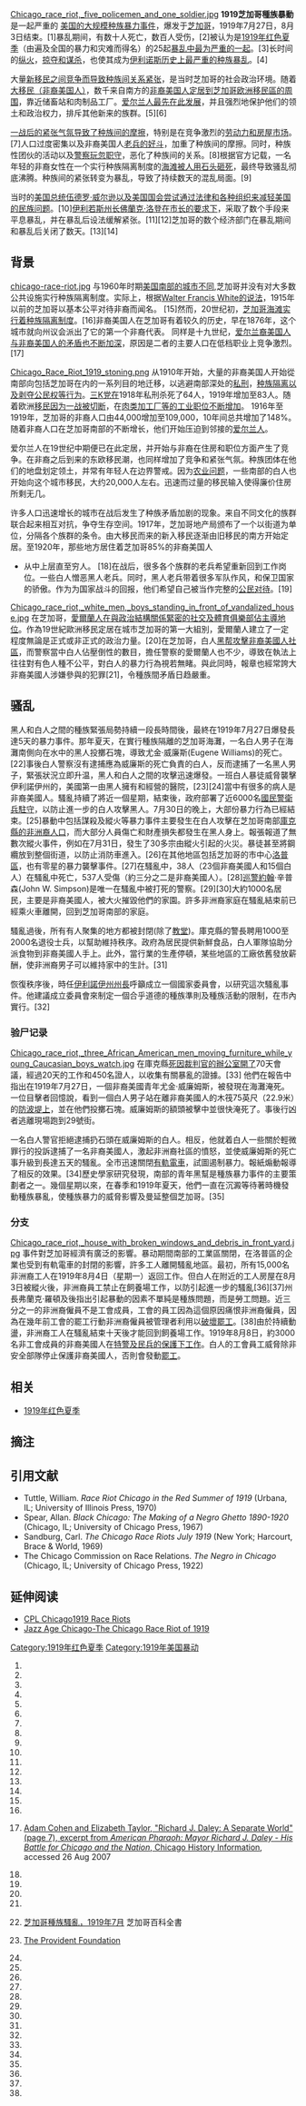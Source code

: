 [Chicago_race_riot,_five_policemen_and_one_soldier.jpg](https://zh.wikipedia.org/wiki/File:Chicago_race_riot,_five_policemen_and_one_soldier.jpg "fig:Chicago_race_riot,_five_policemen_and_one_soldier.jpg")
**1919芝加哥種族暴動**是一起严重的
[美国的大规模种族暴力事件](https://zh.wikipedia.org/wiki/美国的大规模种族暴力 "wikilink")，爆发于[芝加哥](../Page/芝加哥.md "wikilink")，1919年7月27日，8月3日结束。\[1\]暴乱期间，有数十人死亡，数百人受伤，\[2\]被认为是[1919年红色夏季](https://zh.wikipedia.org/wiki/1919年红色夏季 "wikilink")（由遍及全国的暴力和灾难而得名）的25起[暴乱中最为严重的一起](https://zh.wikipedia.org/wiki/暴乱 "wikilink")。\[3\]长时间的[纵火](https://zh.wikipedia.org/wiki/纵火 "wikilink")，[掠夺和](https://zh.wikipedia.org/wiki/掠夺 "wikilink")[谋杀](https://zh.wikipedia.org/wiki/谋杀 "wikilink")，也使其成为[伊利诺斯历史上最严重的种族暴乱](https://zh.wikipedia.org/wiki/伊利诺斯历史 "wikilink")。\[4\]

大量[新移民之间竞争而导致种族间关系紧张](../Page/新移民.md "wikilink")，是当时芝加哥的社会政治环境。随着[大移民（非裔美国人）](https://zh.wikipedia.org/wiki/大移民（非裔美国人） "wikilink")，数千来自南方的[非裔美国人定居到芝加哥](../Page/非裔美国人.md "wikilink")[欧洲移民區的周围](../Page/欧洲.md "wikilink")，靠近储畜站和肉制品工厂。[爱尔兰人最先在此发展](../Page/爱尔兰人.md "wikilink")，并且强烈地保护他们的领土和政治权力，排斥其他新来的族群。\[5\]\[6\]

[一战后的紧张气氛导致了种族间的摩擦](https://zh.wikipedia.org/wiki/一战 "wikilink")，特别是在竞争激烈的[劳动力和](../Page/劳动力.md "wikilink")[房屋市场](https://zh.wikipedia.org/wiki/房屋市场 "wikilink")。\[7\]人口过度密集以及非裔美国人[老兵的好斗](https://zh.wikipedia.org/wiki/老兵 "wikilink")，加重了种族间的摩擦。同时，种族性团伙的活动以及[警察玩忽职守](../Page/警察.md "wikilink")，恶化了种族间的关系。\[8\]根据官方记载，一名年轻的非裔女性在一个实行种族隔离制度的[海滩被人用石头砸死](https://zh.wikipedia.org/wiki/海滩 "wikilink")，最终导致骚乱彻底沸腾。种族间的紧张转变为暴乱，导致了持续数天的混乱局面。\[9\]

当时的[美国总统](../Page/美国总统.md "wikilink")[伍德罗·威尔逊以及](../Page/伍德罗·威尔逊.md "wikilink")[美国国会尝试通过法律和各种组织来减轻美国的民族问题](../Page/美国国会.md "wikilink")。\[10\][伊利若斯州长](https://zh.wikipedia.org/wiki/伊利若斯州长 "wikilink")[佛蘭克·洛登在市长的要求下](https://zh.wikipedia.org/wiki/佛蘭克·洛登 "wikilink")，采取了数个手段来平息暴乱，并在暴乱后设法缓解紧张。\[11\]\[12\]芝加哥的数个经济部门在暴乱期间和暴乱后关闭了数天。\[13\]\[14\]

## 背景

[chicago-race-riot.jpg](https://zh.wikipedia.org/wiki/File:chicago-race-riot.jpg "fig:chicago-race-riot.jpg")
与1960年时期[美国南部的城市不同](https://zh.wikipedia.org/wiki/美国南部 "wikilink"),芝加哥并没有对大多数公共设施实行种族隔离制度。实际上，根据[Walter
Francis
White的说法](https://zh.wikipedia.org/wiki/Walter_Francis_White "wikilink")，1915年以前的芝加哥以基本公平对待非裔而闻名。
\[15\]然而，20世纪初，[芝加哥海滩实行着种族隔离制度](https://zh.wikipedia.org/wiki/芝加哥海滩 "wikilink")。\[16\]非裔美国人在芝加哥有着较久的历史，早在1876年，这个城市就向州议会派出了它的第一个非裔代表。
同样是十九世纪，[爱尔兰裔美国人与](https://zh.wikipedia.org/wiki/爱尔兰裔美国人 "wikilink")[非裔美国人的矛盾也不断加深](../Page/非裔美国人.md "wikilink")，原因是二者的主要人口在低档职业上竞争激烈。\[17\]

[Chicago_Race_Riot_1919_stoning.png](https://zh.wikipedia.org/wiki/File:Chicago_Race_Riot_1919_stoning.png "fig:Chicago_Race_Riot_1919_stoning.png")
从1910年开始，大量的非裔美国人开始從南部向包括芝加哥在内的一系列目的地迁移，以逃避南部深处的[私刑](../Page/私刑.md "wikilink")，[种族隔离以及](../Page/种族隔离.md "wikilink")[剥夺公民权等行为](https://zh.wikipedia.org/wiki/剥夺公民权 "wikilink")。[三K党在](../Page/三K党.md "wikilink")1918年私刑杀死了64人，1919年增加至83人。随着欧洲[移民因为一战被切断](../Page/移民.md "wikilink")，在[肉类加工厂等的工业职位不断增加](https://zh.wikipedia.org/wiki/肉类加工厂 "wikilink")。
1916年至1919年，芝加哥的非裔人口由44,000增加至109,000，10年间总共增加了148%。随着非裔人口在芝加哥南部的不断增长，他们开始压迫到邻接的[爱尔兰人](../Page/爱尔兰人.md "wikilink")。

爱尔兰人在19世纪中期便已在此定居，并开始与非裔在住房和职位方面产生了竞争。在非裔之后到来的东欧移民潮，也同样增加了竞争和紧张气氛。种族团体在他们的地盘划定领土，并常有年轻人在边界警戒。因为[农业问题](../Page/农业.md "wikilink")，一些南部的白人也开始向这个城市移民，大约20,000人左右。迅速而过量的移民输入使得廉价住房所剩无几。

许多人口迅速增长的城市在战后发生了种族矛盾加剧的现象。来自不同文化的族群联合起来相互对抗，争夺生存空间。1917年，芝加哥地产局颁布了一个以街道为单位，分隔各个族群的条令。由大移民而来的新入移民逐渐由旧移民的南方开始定居。至1920年，那些地方居住着芝加哥85%的非裔美国人
- 从中上层直至穷人。
\[18\]在战后，很多各个族群的老兵希望重新回到工作岗位。一些白人憎恶黑人老兵。同时，黑人老兵带着很多军队作风，和保卫国家的骄傲。作为为国家战斗的回报，他们希望自己被当作完整的[公民对待](../Page/公民.md "wikilink")。\[19\]

[Chicago_race_riot,_white_men,_boys_standing_in_front_of_vandalized_house.jpg](https://zh.wikipedia.org/wiki/File:Chicago_race_riot,_white_men,_boys_standing_in_front_of_vandalized_house.jpg "fig:Chicago_race_riot,_white_men,_boys_standing_in_front_of_vandalized_house.jpg")
在芝加哥，[愛爾蘭人在與政治結構關係緊密的社交及體育](https://zh.wikipedia.org/wiki/愛爾蘭 "wikilink")[俱樂部佔主導地位](../Page/俱樂部.md "wikilink")。作為19世紀歐洲移民定居在城市芝加哥的第一大組別，愛爾蘭人建立了一定程度無論是正式或非正式的政治力量。\[20\]在芝加哥，白人[黑帮攻擊非裔美國人社區](https://zh.wikipedia.org/wiki/黑帮 "wikilink")，而警察當中白人佔壓倒性的數目，擔任警察的愛爾蘭人也不少，導致在執法上往往對有色人種不公平，對白人的暴力行為視若無睹。與此同時，報章也經常誇大非裔美國人涉嫌參與的犯罪\[21\]，令種族間矛盾日趋嚴重。

## 骚乱

黑人和白人之間的種族緊張局勢持續一段長時間後，最終在1919年7月27日爆發長達5天的暴力事件。那年夏天，在實行種族隔離的芝加哥海灘，一名白人男子在海灘南側向在水中的黑人投擲石塊，導致尤金‧威廉斯(Eugene
Williams)的死亡。\[22\]事後白人警察沒有逮捕應為威廉斯的死亡負責的白人，反而逮捕了一名黑人男子，緊張狀況立即升温，黑人和白人之間的攻擊迅速爆發。一班白人暴徒威脅襲擊伊利諾伊州的，美國第一由黑人擁有和經營的醫院，\[23\]\[24\]當中有很多的病人是非裔美國人。騷亂持續了將近一個星期，結束後，政府部署了近6000名[國民警衛兵駐守](../Page/美國國民警衛隊.md "wikilink")，以防止進一步的白人攻擊黑人。7月30日的晚上，大部份暴力行為已經結束。\[25\]暴動中包括謀殺及縱火等暴力事件主要發生在白人攻擊在芝加哥南部[庫克縣的非洲裔人口](https://zh.wikipedia.org/wiki/庫克縣 "wikilink")，而大部分人員傷亡和財產損失都發生在黑人身上。報張報道了無數次縱火事件，例如在7月31日，發生了30多宗由縱火引起的火災。暴徒甚至將鋼纜放到整個街道，以防止消防車進入。\[26\]在其他地區包括芝加哥的市中心[洛普區](https://zh.wikipedia.org/wiki/洛普區 "wikilink")，也有零星的暴力襲擊事件。\[27\]在騷亂中，38人（23個非裔美國人和15個白人）在騷亂中死亡，537人受傷（約三分之二是非裔美國人）。\[28\][巡警約翰](https://zh.wikipedia.org/wiki/巡警 "wikilink")·辛普森(John
W.
Simpson)是唯一在騷亂中被打死的警察。\[29\]\[30\]大約1000名居民，主要是非裔美國人，被大火摧毀他們的家園。許多非洲裔家庭在騷亂結束前已經乘火車離開，回到芝加哥南部的家庭。

騷亂過後，所有有人聚集的地方都被封閉(除了[教堂](../Page/教堂.md "wikilink"))。庫克縣的警長聘用1000至2000名退役士兵，以幫助維持秩序。政府為居民提供新鮮食品，白人軍隊協助分派食物到非裔美國人手上。此外，當行業的生產停頓，某些地區的工廠依舊發放薪酬，使非洲裔男子可以維持家中的生計。\[31\]

恢復秩序後，時任[伊利諾伊州州長](https://zh.wikipedia.org/wiki/伊利諾伊州州長 "wikilink")呼籲成立一個國家委員會，以研究這次騷亂事件。他建議成立委員會來制定一個合乎道德的種族準則及種族活動的限制，在市內實行。\[32\]

### 验尸记录

[Chicago_race_riot,_three_African_American_men_moving_furniture_while_young_Caucasian_boys_watch.jpg](https://zh.wikipedia.org/wiki/File:Chicago_race_riot,_three_African_American_men_moving_furniture_while_young_Caucasian_boys_watch.jpg "fig:Chicago_race_riot,_three_African_American_men_moving_furniture_while_young_Caucasian_boys_watch.jpg")
在庫克縣[死因裁判官的辦公室開了](../Page/死因裁判官.md "wikilink")70天會議，經過20天的工作和450名證人，以收集有關暴亂的證據。\[33\]
他們在報告中指出在1919年7月27日，一個非裔美國青年尤金·威廉姆斯，被發現在海灘淹死。一位目擊者回憶說，看到一個白人男子站在離非裔美國人的木筏75英尺（22.9米）的[防波堤上](../Page/防波堤.md "wikilink")，並在他們投擲石塊。威廉姆斯的額頭被擊中並很快淹死了。事後行凶者逃離現場跑到29號街。

一名白人警官拒絕逮捕扔石頭在威廉姆斯的白人。相反，他就着白人一些關於輕微罪行的投訴逮捕了一名非裔美國人，激起非洲裔社區的憤怒，並使威廉姆斯的死亡事升級到長達五天的騷亂。全市迅速關閉[有軌電車](../Page/有軌電車.md "wikilink")，試圖遏制暴力。報紙煽動報導了相反的效果。\[34\]歷史學家研究發現，南部的青年黑幫是種族暴力事件的主要策劃者之一。幾個星期以來，在春季和1919年夏天，他們一直在沉澱等待著時機發動種族暴亂，使種族暴力的威脅影響及曼延整個芝加哥。\[35\]

### 分支

[Chicago_race_riot,_house_with_broken_windows_and_debris_in_front_yard.jpg](https://zh.wikipedia.org/wiki/File:Chicago_race_riot,_house_with_broken_windows_and_debris_in_front_yard.jpg "fig:Chicago_race_riot,_house_with_broken_windows_and_debris_in_front_yard.jpg")
事件對芝加哥經濟有廣泛的影響。暴动期間南部的工業區關閉，在洛普區的企業也受到有軌電車的封閉的影響，許多工人離開騷亂地區。最初，所有15,000名非洲裔工人在1919年8月4日（星期一）返回工作。但白人在附近的工人房屋在8月3日被縱火後，非洲裔員工禁止在飼養場工作，以防引起進一步的騷亂\[36\]\[37\]州長弗蘭克·羅頓及後指出引起暴動的因素不單純是種族問題，而是勞工問題。近三分之一的非洲裔僱員不是工會成員，工會的員工因為這個原因痛恨非洲裔僱員，因為在幾年前工會的罷工行動非洲裔僱員被管理者利用以[破壞罷工](../Page/工賊.md "wikilink")。\[38\]由於持續動盪，非洲裔工人在騷亂結束十天後才能回到飼養場工作。1919年8月8日，約3000名非工會成員的非裔美國人在[特警及](https://zh.wikipedia.org/wiki/特警 "wikilink")[民兵的保護下工作](../Page/民兵.md "wikilink")。白人的工會員工威脅除非安全部隊停止保護非裔美國人，否則會發動[罷工](../Page/罷工.md "wikilink")。

## 相关

  - [1919年红色夏季](https://zh.wikipedia.org/wiki/1919年红色夏季 "wikilink")

## 摘注

## 引用文献

  - Tuttle, William. *Race Riot Chicago in the Red Summer of 1919*
    (Urbana, IL; University of Illinois Press, 1970)
  - Spear, Allan. *Black Chicago: The Making of a Negro Ghetto
    1890-1920* (Chicago, IL; University of Chicago Press, 1967)
  - Sandburg, Carl. *The Chicago Race Riots July 1919* (New York;
    Harcourt, Brace & World, 1969)
  - The Chicago Commission on Race Relations. *The Negro in Chicago*
    (Chicago, IL; University of Chicago Press, 1922)

## 延伸阅读

  - [CPL Chicago1919 Race
    Riots](http://www.chipublib.org/004chicago/disasters/riots_race.html)
  - [Jazz Age Chicago-The Chicago Race Riot
    of 1919](https://web.archive.org/web/20060616131843/http://chicago.urban-history.org/evt/evt01/evt0100.shtml)

[Category:1919年红色夏季](https://zh.wikipedia.org/wiki/Category:1919年红色夏季 "wikilink")
[Category:1919年美国暴动](https://zh.wikipedia.org/wiki/Category:1919年美国暴动 "wikilink")

1.

2.

3.

4.

5.
6.

7.
8.
9.
10.
11.

12.

13.
14.

15.

16.

17. [Adam Cohen and Elizabeth Taylor, "Richard J. Daley: A Separate
    World" (page 7), excerpt from *American Pharaoh: Mayor Richard J.
    Daley - His Battle for Chicago and the Nation*, Chicago History
    Information](http://www.chicagohistory.info/stories/daley/racism.html),
    accessed 26 Aug 2007

18.

19.
20.

21.
22. [芝加哥種族騷亂，1919年7月](http://www.encyclopedia.chicagohistory.org/pages/11045.html)
    芝加哥百科全書

23. [The Provident
    Foundation](http://www.providentfoundation.org/history/index.html)

24.

25.
26.

27.

28.
29.
30.

31.

32.
33.
34.

35.
36.
37.
38.